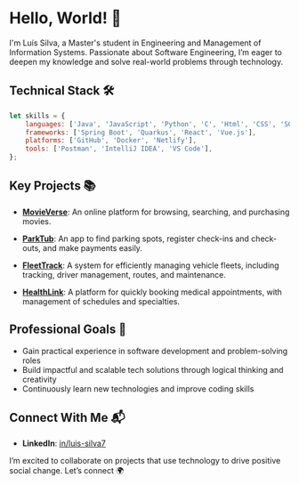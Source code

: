 # Hello, World! 👋
I'm Luís Silva, a Master's student in Engineering and Management of Information Systems.
Passionate about Software Engineering, I’m eager to deepen my knowledge and solve real-world problems through technology.

## Technical Stack 🛠️
```javascript
let skills = {
    languages: ['Java', 'JavaScript', 'Python', 'C', 'Html', 'CSS', 'SQL'],
    frameworks: ['Spring Boot', 'Quarkus', 'React', 'Vue.js'],
    platforms: ['GitHub', 'Docker', 'Netlify'],
    tools: ['Postman', 'IntelliJ IDEA', 'VS Code'],
};
```

## Key Projects 📚
- **[MovieVerse](https://github.com/LuisSilva7/movieVerse-project)**: An online platform for browsing, searching, and purchasing movies.

- **[ParkTub](https://github.com/LuisSilva7/parkTub-project)**: An app to find parking spots, register check-ins and check-outs, and make payments easily.

- **[FleetTrack](https://github.com/LuisSilva7/fleetTrack-project)**: A system for efficiently managing vehicle fleets, including tracking, driver management, routes, and maintenance.

- **[HealthLink](https://github.com/LuisSilva7/healthLink-project)**: A platform for quickly booking medical appointments, with management of schedules and specialties.

## Professional Goals 🎯
- Gain practical experience in software development and problem-solving roles
- Build impactful and scalable tech solutions through logical thinking and creativity
- Continuously learn new technologies and improve coding skills

## Connect With Me 📬
- **LinkedIn**: [in/luis-silva7](https://linkedin.com/in/luis-silva7)
<!-- - **Portfolio**: [link](https://link) -->

I’m excited to collaborate on projects that use technology to drive positive social change. Let’s connect 🌍
